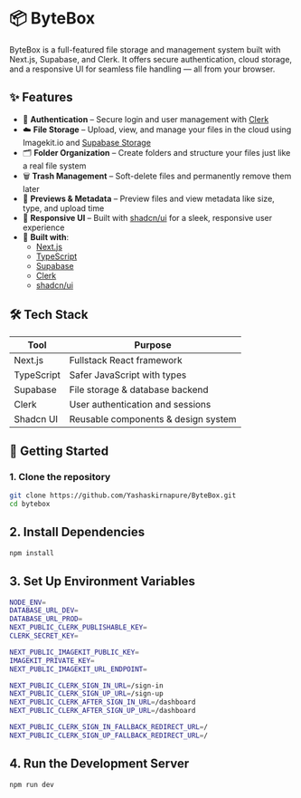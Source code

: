 # 📦 ByteBox

ByteBox is a full-featured file storage and management system built with Next.js, Supabase, and Clerk. It offers secure authentication, cloud storage, and a responsive UI for seamless file handling — all from your browser.

## ✨ Features

- 🔐 **Authentication** – Secure login and user management with [Clerk](https://clerk.dev)
- ☁️ **File Storage** – Upload, view, and manage your files in the cloud using Imagekit.io and [Supabase Storage](https://supabase.com/storage)
- 🗂️ **Folder Organization** – Create folders and structure your files just like a real file system
- 🗑️ **Trash Management** – Soft-delete files and permanently remove them later
- 📄 **Previews & Metadata** – Preview files and view metadata like size, type, and upload time
- 🔎 **Responsive UI** – Built with [shadcn/ui](https://ui.shadcn.com) for a sleek, responsive user experience
- 🔧 **Built with**:
  - [Next.js](https://nextjs.org)
  - [TypeScript](https://www.typescriptlang.org)
  - [Supabase](https://supabase.com)
  - [Clerk](https://clerk.dev)
  - [shadcn/ui](https://ui.shadcn.com)

## 🛠️ Tech Stack

| Tool        | Purpose                           |
|-------------|-----------------------------------|
| Next.js     | Fullstack React framework         |
| TypeScript  | Safer JavaScript with types       |
| Supabase    | File storage & database backend   |
| Clerk       | User authentication and sessions  |
| Shadcn UI   | Reusable components & design system |

## 🚀 Getting Started

### 1. Clone the repository

```bash
git clone https://github.com/Yashaskirnapure/ByteBox.git
cd bytebox
```

## 2. Install Dependencies

```bash
npm install
```

## 3. Set Up Environment Variables

```bash
NODE_ENV=
DATABASE_URL_DEV=
DATABASE_URL_PROD=
NEXT_PUBLIC_CLERK_PUBLISHABLE_KEY=
CLERK_SECRET_KEY=

NEXT_PUBLIC_IMAGEKIT_PUBLIC_KEY=
IMAGEKIT_PRIVATE_KEY=
NEXT_PUBLIC_IMAGEKIT_URL_ENDPOINT=

NEXT_PUBLIC_CLERK_SIGN_IN_URL=/sign-in
NEXT_PUBLIC_CLERK_SIGN_UP_URL=/sign-up
NEXT_PUBLIC_CLERK_AFTER_SIGN_IN_URL=/dashboard
NEXT_PUBLIC_CLERK_AFTER_SIGN_UP_URL=/dashboard

NEXT_PUBLIC_CLERK_SIGN_IN_FALLBACK_REDIRECT_URL=/
NEXT_PUBLIC_CLERK_SIGN_UP_FALLBACK_REDIRECT_URL=/
```

## 4. Run the Development Server

```bash
npm run dev
```